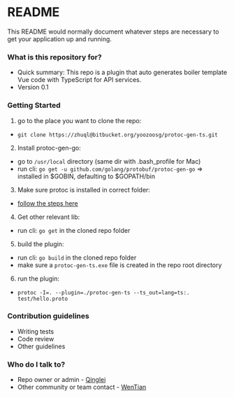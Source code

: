# README #

This README would normally document whatever steps are necessary to get your application up and running.

### What is this repository for? ###

* Quick summary: This repo is a plugin that auto generates boiler template Vue code with TypeScript for API services.
* Version 0.1

### Getting Started ###

1. go to the place you want to clone the repo: 
* `git clone https://zhuql@bitbucket.org/yoozoosg/protoc-gen-ts.git`
2. Install protoc-gen-go:
* go to `/usr/local` directory (same dir with .bash_profile for Mac)
* run cli: `go get -u github.com/golang/protobuf/protoc-gen-go` => installed in $GOBIN, defaulting to $GOPATH/bin
3. Make sure protoc is installed in correct folder: 
* [follow the steps here](http://google.github.io/proto-lens/installing-protoc.html)
4. Get other relevant lib:
* run cli: `go get` in the cloned repo folder
5. build the plugin: 
* run cli: `go build` in the cloned repo folder
* make sure a `protoc-gen-ts.exe` file is created in the repo root directory
6. run the plugin:
* `protoc -I=. --plugin=./protoc-gen-ts --ts_out=lang=ts:. test/hello.proto`

### Contribution guidelines ###

* Writing tests
* Code review
* Other guidelines

### Who do I talk to? ###

* Repo owner or admin - [Qinglei](ZHUQL@YOOZOO.COM)
* Other community or team contact - [WenTian](WengW@yoozoo.com)